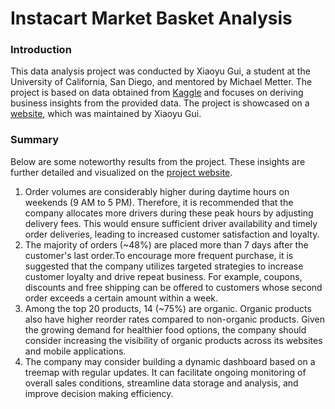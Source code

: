 # Instacart Market Basket Analysis

### Introduction

This data analysis project was conducted by Xiaoyu Gui, a student at the University of California, San Diego, and mentored by Michael Metter. The project is based on data obtained from <a href="https://www.kaggle.com/c/instacart-market-basket-analysis">Kaggle</a> and focuses on deriving business insights from the provided data. The project is showcased on a <a href="https://xgui17.github.io/Instacart-Basket-Analysis/">website</a>, which was maintained by Xiaoyu Gui.


### Summary

Below are some noteworthy results from the project. These insights are further detailed and visualized on the <a href="https://xgui17.github.io/Instacart-Basket-Analysis/">project website</a>. 

<ol>
  <li>Order volumes are considerably higher during daytime hours on weekends (9 AM to 5 PM). Therefore, it is recommended that the company allocates more drivers during these peak hours by adjusting delivery fees. This would ensure sufficient driver availability and timely order deliveries, leading to increased customer satisfaction and loyalty.</li>
  <li>The majority of orders (~48%) are placed more than 7 days after the customer's last order.To encourage more frequent purchase, it is suggested that the company utilizes targeted strategies to increase customer loyalty and drive repeat business. For example, coupons, discounts and free shipping can be offered to customers whose second order exceeds a certain amount within a week. </li>
  <li>Among the top 20 products, 14 (~75%) are organic. Organic products also have higher reorder rates compared to non-organic products. Given the growing demand for healthier food options, the company should consider increasing the visibility of organic products across its websites and mobile applications.</li>
  <li>The company may consider building a dynamic dashboard based on a treemap with regular updates. It can facilitate ongoing monitoring of overall sales conditions, streamline data storage and analysis, and improve decision making efficiency.</li>
</ol>

